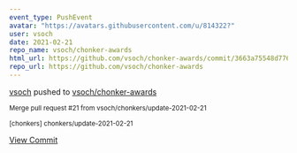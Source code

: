 ```yaml
---
event_type: PushEvent
avatar: "https://avatars.githubusercontent.com/u/814322?"
user: vsoch
date: 2021-02-21
repo_name: vsoch/chonker-awards
html_url: https://github.com/vsoch/chonker-awards/commit/3663a75548d7766bd08503d85619dda762946718
repo_url: https://github.com/vsoch/chonker-awards
---
```


<a href='https://github.com/vsoch' target='_blank'>vsoch</a> pushed to <a href='https://github.com/vsoch/chonker-awards' target='_blank'>vsoch/chonker-awards</a>

<small>Merge pull request #21 from vsoch/chonkers/update-2021-02-21

[chonkers] chonkers/update-2021-02-21</small>

<a href='https://github.com/vsoch/chonker-awards/commit/3663a75548d7766bd08503d85619dda762946718' target='_blank'>View Commit</a>